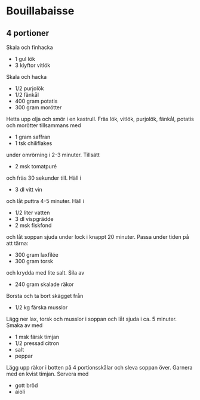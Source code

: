 # Bouillabaisse
## 4 portioner

Skala och finhacka

* 1 gul lök
* 3 klyftor vitlök

Skala och hacka

* 1/2 purjolök
* 1/2 fänkål
* 400 gram potatis
* 300 gram morötter

Hetta upp olja och smör i en kastrull. Fräs lök, vitlök, purjolök, fänkål, potatis och morötter tillsammans med

* 1 gram saffran
* 1 tsk chiliflakes

under omrörning i 2-3 minuter. Tillsätt

* 2 msk tomatpuré

och fräs 30 sekunder till. Häll i

* 3 dl vitt vin

och låt puttra 4-5 minuter. Häll i

* 1/2 liter vatten
* 3 dl vispgrädde
* 2 msk fiskfond

och låt soppan sjuda under lock i knappt 20 minuter. Passa under tiden på att tärna:

* 300 gram laxfilée
* 300 gram torsk

och krydda med lite salt. Sila av

* 240 gram skalade räkor

Borsta och ta bort skägget från 

* 1/2 kg färska musslor

Lägg ner lax, torsk och musslor i soppan och låt sjuda i ca. 5 minuter. Smaka av med

* 1 msk färsk timjan
* 1/2 pressad citron
* salt
* peppar

Lägg upp räkor i botten på 4 portionsskålar och sleva soppan över. Garnera med en kvist timjan. Servera med

* gott bröd
* aioli
